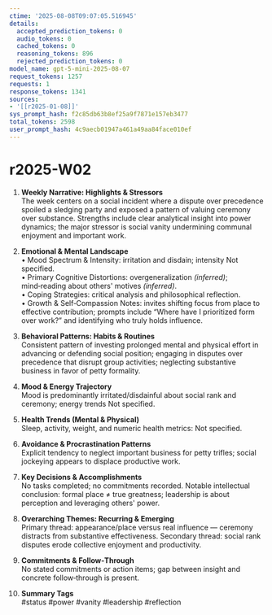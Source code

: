 ```yaml
---
ctime: '2025-08-08T09:07:05.516945'
details:
  accepted_prediction_tokens: 0
  audio_tokens: 0
  cached_tokens: 0
  reasoning_tokens: 896
  rejected_prediction_tokens: 0
model_name: gpt-5-mini-2025-08-07
request_tokens: 1257
requests: 1
response_tokens: 1341
sources:
- '[[r2025-01-08]]'
sys_prompt_hash: f2c85db63b8ef25a9f7871e157eb3477
total_tokens: 2598
user_prompt_hash: 4c9aecb01947a461a49aa84face010ef
---
```

# r2025-W02

1. **Weekly Narrative: Highlights & Stressors**  
The week centers on a social incident where a dispute over precedence spoiled a sledging party and exposed a pattern of valuing ceremony over substance. Strengths include clear analytical insight into power dynamics; the major stressor is social vanity undermining communal enjoyment and important work.

2. **Emotional & Mental Landscape**  
• Mood Spectrum & Intensity: irritation and disdain; intensity Not specified.  
• Primary Cognitive Distortions: overgeneralization *(inferred)*; mind‑reading about others' motives *(inferred)*.  
• Coping Strategies: critical analysis and philosophical reflection.  
• Growth & Self‑Compassion Notes: invites shifting focus from place to effective contribution; prompts include “Where have I prioritized form over work?” and identifying who truly holds influence.

3. **Behavioral Patterns: Habits & Routines**  
Consistent pattern of investing prolonged mental and physical effort in advancing or defending social position; engaging in disputes over precedence that disrupt group activities; neglecting substantive business in favor of petty formality.

4. **Mood & Energy Trajectory**  
Mood is predominantly irritated/disdainful about social rank and ceremony; energy trends Not specified.

5. **Health Trends (Mental & Physical)**  
Sleep, activity, weight, and numeric health metrics: Not specified.

6. **Avoidance & Procrastination Patterns**  
Explicit tendency to neglect important business for petty trifles; social jockeying appears to displace productive work.

7. **Key Decisions & Accomplishments**  
No tasks completed; no commitments recorded. Notable intellectual conclusion: formal place ≠ true greatness; leadership is about perception and leveraging others' power.

8. **Overarching Themes: Recurring & Emerging**  
Primary thread: appearance/place versus real influence — ceremony distracts from substantive effectiveness. Secondary thread: social rank disputes erode collective enjoyment and productivity.

9. **Commitments & Follow‑Through**  
No stated commitments or action items; gap between insight and concrete follow‑through is present.

10. **Summary Tags**  
#status #power #vanity #leadership #reflection